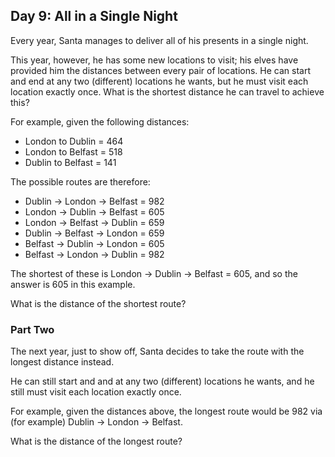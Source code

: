 ## Day 9: All in a Single Night

Every year, Santa manages to deliver all of his presents in a single night.

This year, however, he has some new locations to visit; his elves have provided him the distances between every pair of locations. He can start and end at any two (different) locations he wants, but he must visit each location exactly once. What is the shortest distance he can travel to achieve this?

For example, given the following distances:

* London to Dublin = 464
* London to Belfast = 518
* Dublin to Belfast = 141

The possible routes are therefore:

* Dublin -> London -> Belfast = 982
* London -> Dublin -> Belfast = 605
* London -> Belfast -> Dublin = 659
* Dublin -> Belfast -> London = 659
* Belfast -> Dublin -> London = 605
* Belfast -> London -> Dublin = 982

The shortest of these is London -> Dublin -> Belfast = 605, and so the answer is 605 in this example.

What is the distance of the shortest route?

### Part Two

The next year, just to show off, Santa decides to take the route with the longest distance instead.

He can still start and and at any two (different) locations he wants, and he still must visit each location exactly once.

For example, given the distances above, the longest route would be 982 via (for example) Dublin -> London -> Belfast.

What is the distance of the longest route?